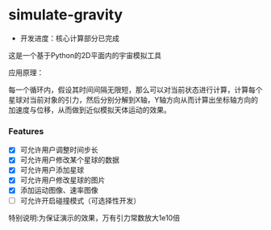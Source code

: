 # simulate-gravity
- 开发进度：核心计算部分已完成

这是一个基于Python的2D平面内的宇宙模拟工具

应用原理：

每一个循环内，假设其时间间隔无限短，那么可以对当前状态进行计算，计算每个星球对当前对象的引力，然后分别分解到X轴，Y轴方向从而计算出坐标轴方向的加速度与位移，从而做到近似模拟天体运动的效果。

### Features

- [x] 可允许用户调整时间步长
- [x] 可允许用户修改某个星球的数据
- [x] 可允许用户添加星球
- [x] 可允许用户修改星球的图片
- [x] 添加运动图像、速率图像
- [ ] 可允许开启碰撞模式（可选择性开发）

特别说明:为保证演示的效果，万有引力常数放大1e10倍
